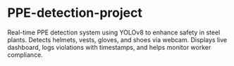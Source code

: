 # PPE-detection-project
Real-time PPE detection system using YOLOv8 to enhance safety in steel plants. Detects helmets, vests, gloves, and shoes via webcam. Displays live dashboard, logs violations with timestamps, and helps monitor worker compliance.
